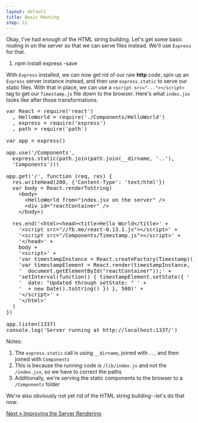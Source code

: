 ```yaml
---
layout: default
title: Basic Routing
step: 11
---
```

Okay, I've had enough of the HTML string building.  Let's get some basic routing in on the server so that we can serve files instead.  We'll use `Express` for that.

1. npm install express -save

With `Express` installed, we can now get rid of our raw **http** code, spin up an `Express` server instance instead, and then use `express.static` to serve our static files.  With that in place, we can use a `<script src="..."></script>` tag to get our `Timestamp.js` file down to the browser.  Here's what `index.jsx` looks like after those transformations.

<pre class="brush: js">
var React = require('react')
  , HelloWorld = require('./Components/HelloWorld')
  , express = require('express')
  , path = require('path')

var app = express()

app.use('/Components',
  express.static(path.join(path.join(__dirname, '..'),
  'Components')))

app.get('/', function (req, res) {
  res.writeHead(200, {'Content-Type': 'text/html'})
  var body = React.renderToString(
    &lt;body&gt;
      &lt;HelloWorld from="index.jsx on the server" /&gt;
      &lt;div id="reactContainer" /&gt;
    &lt;/body&gt;)

  res.end('&lt;html&gt;&lt;head&gt;&lt;title&gt;Hello World&lt;/title&gt;' +
    '&lt;script src="//fb.me/react-0.13.1.js"&gt;&lt;/script&gt;' +
    '&lt;script src="/Components/Timestamp.js"&gt;&lt;/script&gt;' +
    '&lt;/head&gt;' +
    body +
    '&lt;script&gt;' +
    'var timestampInstance = React.createFactory(Timestamp)();' +
    'var timestampElement = React.render(timestampInstance, ' +
    '  document.getElementById("reactContainer"));' +
    'setInterval(function() { timestampElement.setState({ ' +
    '  date: "Updated through setState: " ' +
    '  + new Date().toString() }) }, 500)' +
    '&lt;/script&gt;' +
    '&lt;/html&gt;'
  )
})

app.listen(1337)
console.log('Server running at http://localhost:1337/')
</pre>

Notes:

1. The `express.static` call is using `__dirname`, joined with `..`, and then joined with `Components`
1. This is because the *running* code is `/lib/index.js` and not the `/index.jsx`, so we have to correct the paths
1. Additionally, we're serving the static components to the browser to a `/Components` folder

We're also obviously not yet rid of the HTML string building--let's do that now.

[Next » Improving the Server Rendering](12-server-rendering)
